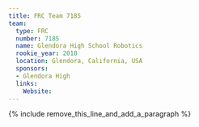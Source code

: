 ```yaml
---
title: FRC Team 7185
team:
  type: FRC
  number: 7185
  name: Glendora High School Robotics
  rookie_year: 2018
  location: Glendora, California, USA
  sponsors:
  - Glendora High
  links:
    Website:
---
```


{% include remove_this_line_and_add_a_paragraph %}